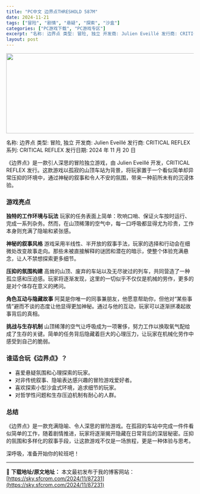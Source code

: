 ```yaml
---
title: "PC中文 边界点THRESHOLD 587M"
date: 2024-11-21
tags: ["冒险", "剧情", "悬疑", "探索", "沙盒"]
categories: ["PC游戏下载", "PC游戏专区"]
excerpt: "名称: 边界点 类型: 冒险, 独立 开发商: Julien Eveillé 发行商: CRITICAL REFLEX 系列: CRITICAL REFLEX 发行日期: 2024 年 11 月 20 日 《边界点》是一款引人深思的冒险独立游戏，由 Julien Eveillé 开发，CRITICA&hellip;"
layout: post
---
```


<img class="aligncenter size-full wp-image-87232" src="https://sky.sfcrom.com/wp-content/uploads/2024/11/202411210235148.webp" alt="" width="660" height="215" />

名称: 边界点
类型: 冒险, 独立
开发商: Julien Eveillé
发行商: CRITICAL REFLEX
系列: CRITICAL REFLEX
发行日期: 2024 年 11 月 20 日

《边界点》是一款引人深思的冒险独立游戏，由 Julien Eveillé 开发，CRITICAL REFLEX 发行。这款游戏以孤寂的山顶车站为背景，将玩家置于一个看似简单却异常压抑的环境中，通过神秘的叙事和令人不安的氛围，带来一种前所未有的沉浸体验。
<h3>游戏亮点</h3>
<strong>独特的工作环境与玩法</strong>
玩家的任务表面上简单：吹响口哨、保证火车按时运行、完成一系列杂务。然而，在山顶稀薄的空气中，每一口呼吸都显得尤为珍贵，工作本身则充满了隐喻和紧张感。

<strong>神秘的叙事风格</strong>
游戏采用半线性、半开放的叙事手法，玩家的选择和行动会在细微处改变故事走向。那些未被直接解释的谜团和潜在的暗示，使整个体验充满悬念，让人不禁想探索更多细节。

<strong>压抑的氛围构建</strong>
高耸的山顶、废弃的车站以及无尽驶过的列车，共同营造了一种孤立感和压迫感。玩家将逐渐发现，这里的一切似乎不仅仅是机械的劳作，更多的是对个体存在意义的拷问。

<strong>角色互动与隐藏故事</strong>
阿莫是你唯一的同事兼朋友，他愿意帮助你，但他对“某些事情”避而不谈的态度让他显得更加神秘。通过与他的互动，玩家可以逐渐拼凑起故事背后的真相。

<strong>挑战与生存机制</strong>
山顶稀薄的空气让呼吸成为一项奢侈，努力工作以换取氧气配给成了生存的关键。简单的任务背后隐藏着巨大的心理压力，让玩家在机械化劳作中感受到自己的脆弱。
<h3>谁适合玩《边界点》？</h3>
<ul>
 	<li>喜爱悬疑氛围和心理探索的玩家。</li>
 	<li>对非传统叙事、隐喻表达感兴趣的冒险游戏爱好者。</li>
 	<li>喜欢探索小型沙盒式环境，追求细节的玩家。</li>
 	<li>对哲学性问题和生存压迫机制有耐心的人群。</li>
</ul>
<h3>总结</h3>
《边界点》是一款充满隐喻、令人深思的冒险游戏。在孤寂的车站中完成一件件看似简单的工作，随着剧情推进，玩家将逐渐揭开隐藏在日常背后的深层秘密。压抑的氛围和多样化的叙事手段，让这款游戏不仅是一场旅程，更是一种体验与思考。

深呼吸，准备开始你的轮班吧！

---
📖 **下载地址/原文地址：** 本文最初发布于我的博客网站：[https://sky.sfcrom.com/2024/11/87231](https://sky.sfcrom.com/2024/11/87231)
